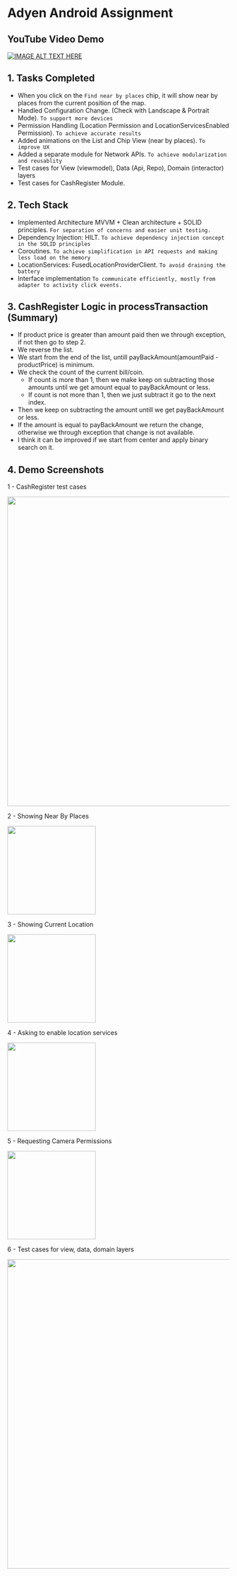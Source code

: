 # Adyen Android Assignment

## YouTube Video Demo

[![IMAGE ALT TEXT HERE](https://img.youtube.com/vi/b4LX7idyPOc/0.jpg)](https://www.youtube.com/watch?v=b4LX7idyPOc)


## 1. Tasks Completed
- When you click on the `Find near by places` chip, it will show near by places from the current position of the map.
- Handled Configuration Change. (Check with Landscape & Portrait Mode). `To support more devices`
- Permission Handling (Location Permission and LocationServicesEnabled Permission). `To achieve accurate results`
- Added animations on the List and Chip View (near by places). `To improve UX`
- Added a separate module for Network APIs. `To achieve modularization and reusablity`
- Test cases for View (viewmodel), Data (Api, Repo), Domain (interactor) layers 
- Test cases for CashRegister Module.

## 2. Tech Stack
- Implemented Architecture MVVM + Clean architecture + SOLID principles. `For separation of concerns and easier unit testing.`
- Dependency Injection: HILT. `To achieve dependency injection concept in the SOLID principles`
- Coroutines. `To achieve simplification in API requests and making less load on the memory`
- LocationServices: FusedLocationProviderClient. `To avoid draining the battery`
- Interface implementation `To communicate efficiently, mostly from adapter to activity click events.`

## 3. CashRegister Logic in processTransaction (Summary)
- If product price is greater than amount paid then we through exception, if not then go to step 2.
- We reverse the list.
- We start from the end of the list, untill payBackAmount(amountPaid - productPrice) is minimum.
- We check the count of the current bill/coin.
  - If count is more than 1, then we make keep on subtracting those amounts until we get amount equal to payBackAmount or less.
  - If count is not more than 1, then we just subtract it go to the next index.
- Then we keep on subtracting the amount untill we get payBackAmount or less.
- If the amount is equal to payBackAmount we return the change, otherwise we through exception that change is not available.
- I think it can be improved if we start from center and apply binary search on it.

## 4. Demo Screenshots
1 - CashRegister test cases

<img src="https://i.ibb.co/c6612Fc/Screenshot-2022-08-02-at-5-16-12-PM.png" width="700" /> 

2 - Showing Near By Places

<img src="https://i.ibb.co/TPC8vHP/Screenshot-2022-08-02-at-5-04-12-PM.png" width="200" />  

3 - Showing Current Location

<img src="https://i.ibb.co/NN715mg/Screenshot-2022-08-02-at-5-10-12-PM.png" width="200" /> 

4 - Asking to enable location services

<img src="https://i.ibb.co/d0QbFCy/Screenshot-2022-08-02-at-5-12-30-PM.png" width="200" />  

5 - Requesting Camera Permissions

<img src="https://i.ibb.co/dGTnYN4/Screenshot-2022-08-02-at-5-14-28-PM.png" width="200" />   

6 - Test cases for view, data, domain layers

<img src="https://i.ibb.co/WKcD73R/Screenshot-2022-08-02-at-3-44-23-PM.png" width="700" />  
